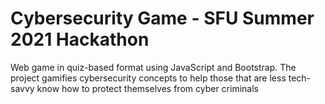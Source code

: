 # Cybersecurity Game - SFU Summer 2021 Hackathon

Web game in quiz-based format using JavaScript and Bootstrap. 
The project gamifies cybersecurity concepts to help those that are less tech-savvy know how to protect themselves from cyber criminals
